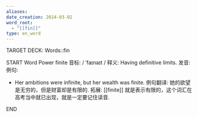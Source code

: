 ```yaml
---
aliases: 
date_creation: 2024-03-02
word_root:
  - "[[fin]]"
type: en_word
---
```

TARGET DECK: Words::fin

START
Word Power
finite
音标:
/ ˈfaɪnaɪt /
释义:
Having definitive limits.
发音:
例句:
- Her ambitions were infinite, but her wealth was finite.
例句翻译:
她的欲望是无穷的，但是财富却是有限的.
拓展:
[[finite]] 就是表示有限的，这个词汇在高考当中就已出现，就是一定要记住读音.
<!--ID: 1709367440075-->
END
